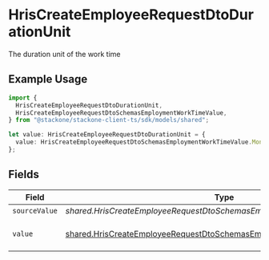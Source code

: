 # HrisCreateEmployeeRequestDtoDurationUnit

The duration unit of the work time

## Example Usage

```typescript
import {
  HrisCreateEmployeeRequestDtoDurationUnit,
  HrisCreateEmployeeRequestDtoSchemasEmploymentWorkTimeValue,
} from "@stackone/stackone-client-ts/sdk/models/shared";

let value: HrisCreateEmployeeRequestDtoDurationUnit = {
  value: HrisCreateEmployeeRequestDtoSchemasEmploymentWorkTimeValue.Month,
};
```

## Fields

| Field                                                                                                                                                         | Type                                                                                                                                                          | Required                                                                                                                                                      | Description                                                                                                                                                   | Example                                                                                                                                                       |
| ------------------------------------------------------------------------------------------------------------------------------------------------------------- | ------------------------------------------------------------------------------------------------------------------------------------------------------------- | ------------------------------------------------------------------------------------------------------------------------------------------------------------- | ------------------------------------------------------------------------------------------------------------------------------------------------------------- | ------------------------------------------------------------------------------------------------------------------------------------------------------------- |
| `sourceValue`                                                                                                                                                 | *shared.HrisCreateEmployeeRequestDtoSchemasEmploymentWorkTimeSourceValue*                                                                                     | :heavy_minus_sign:                                                                                                                                            | N/A                                                                                                                                                           |                                                                                                                                                               |
| `value`                                                                                                                                                       | [shared.HrisCreateEmployeeRequestDtoSchemasEmploymentWorkTimeValue](../../../sdk/models/shared/hriscreateemployeerequestdtoschemasemploymentworktimevalue.md) | :heavy_minus_sign:                                                                                                                                            | The unified value for the period.                                                                                                                             | month                                                                                                                                                         |